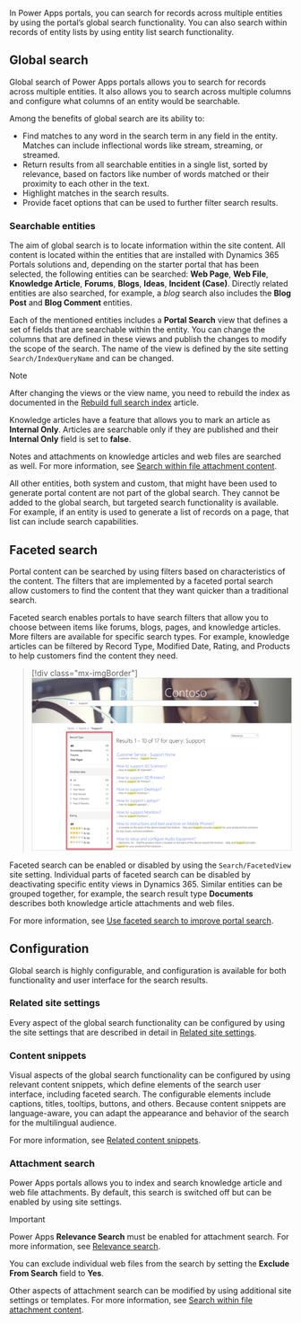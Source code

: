 In Power Apps portals, you can search for records across multiple entities by using the portal’s global search functionality. You can also search within records of entity lists by using entity list search functionality.

## Global search

Global search of Power Apps portals allows you to search for records across multiple entities. It also allows you to search across multiple columns and configure what columns of an entity would be searchable.

Among the benefits of global search are its ability to:

- Find matches to any word in the search term in any field in the entity. Matches can include inflectional words like stream, streaming, or streamed.
- Return results from all searchable entities in a single list, sorted by relevance, based on factors like number of words matched or their proximity to each other in the text.
- Highlight matches in the search results.
- Provide facet options that can be used to further filter search results.

### Searchable entities

The aim of global search is to locate information within the site content. All content is located within the entities that are installed with Dynamics 365 Portals solutions and, depending on the starter portal that has been selected, the following entities can be searched: **Web Page**, **Web File**, **Knowledge Article**, **Forums**, **Blogs**, **Ideas**, **Incident (Case)**. Directly related entities are also searched, for example, a *blog* search also includes the **Blog Post** and **Blog Comment** entities.

Each of the mentioned entities includes a **Portal Search** view that defines a set of fields that are searchable within the entity. You can change the columns that are defined in these views and publish the changes to modify the scope of the search. The name of the view is defined by the site setting `Search/IndexQueryName` and can be changed.

> [!NOTE]
> After changing the views or the view name, you need to rebuild the index as documented in the [Rebuild full search index](https://docs.microsoft.com/powerapps/maker/portals/configure/search#rebuild-full-search-index/?azure-portal=true) article.

Knowledge articles have a feature that allows you to mark an article as **Internal Only**. Articles are searchable only if they are published and their **Internal Only** field is set to **false**.

Notes and attachments on knowledge articles and web files are searched as well. For more information, see [Search within file attachment content](https://docs.microsoft.com/powerapps/maker/portals/configure/search-file-attachment/?azure-portal=true).

All other entities, both system and custom, that might have been used to generate portal content are not part of the global search. They cannot be added to the global search, but targeted search functionality is available. For example, if an entity is used to generate a list of records on a page, that list can include search capabilities.

## Faceted search

Portal content can be searched by using filters based on characteristics of the content. The filters that are implemented by a faceted portal search allow customers to find the content that they want quicker than a traditional search.

Faceted search enables portals to have search filters that allow you to choose between items like forums, blogs, pages, and knowledge articles. More filters are available for specific search types. For example, knowledge articles can be filtered by Record Type, Modified Date, Rating, and Products to help customers find the content they need.

> [!div class="mx-imgBorder"]
> [![Faceted content search](../media/content-search.png)](../media/content-search.png#lightbox)

Faceted search can be enabled or disabled by using the `Search/FacetedView` site setting. Individual parts of faceted search can be disabled by deactivating specific entity views in Dynamics 365. Similar entities can be grouped together, for example, the search result type **Documents** describes both knowledge article attachments and web files.

For more information, see [Use faceted search to improve portal search](https://docs.microsoft.com/powerapps/maker/portals/configure/improve-portal-search-faceted-search/?azure-portal=true).

## Configuration

Global search is highly configurable, and configuration is available for both functionality and user interface for the search results.

### Related site settings

Every aspect of the global search functionality can be configured by using the site settings that are described in detail in [Related site settings](https://docs.microsoft.com/powerapps/maker/portals/configure/search#related-site-settings/?azure-portal=true).

### Content snippets

Visual aspects of the global search functionality can be configured by using relevant content snippets, which define elements of the search user interface, including faceted search. The configurable elements include captions, titles, tooltips, buttons, and others. Because content snippets are language-aware, you can adapt the appearance and behavior of the search for the multilingual audience.

For more information, see [Related content snippets](https://docs.microsoft.com/powerapps/maker/portals/configure/search#related-content-snippets/?azure-portal=true).

### Attachment search

Power Apps portals allows you to index and search knowledge article and web file attachments. By default, this search is switched off but can be enabled by using site settings.

> [!IMPORTANT]
> Power Apps **Relevance Search** must be enabled for attachment search. For more information, see [Relevance search](https://docs.microsoft.com/powerapps/user/relevance-search/?azure-portal=true).

You can exclude individual web files from the search by setting the **Exclude From Search** field to **Yes**.

Other aspects of attachment search can be modified by using additional site settings or templates. For more information, see [Search within file attachment content](https://docs.microsoft.com/powerapps/maker/portals/configure/search-file-attachment/?azure-portal=true).
